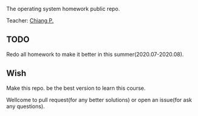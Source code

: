 The operating system homework public repo.

Teacher: [Chiang P.](http://www.oslab.cse.nsysu.edu.tw/mcchiang.html)

## TODO
Redo all homework to make it better in this summer(2020.07-2020.08).

## Wish
Make this repo. be the best version to learn this course.

Wellcome to pull request(for any better solutions) or open an issue(for ask any questions).
